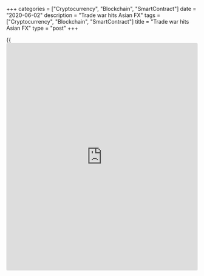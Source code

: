 +++
categories = ["Cryptocurrency", "Blockchain", "SmartContract"]
date = "2020-06-02"
description = "Trade war hits Asian FX"
tags = ["Cryptocurrency", "Blockchain", "SmartContract"]
title = "Trade war hits Asian FX"
type = "post"
+++

{{<iframe id="large-banner" src="https://www.bounty.group/#slide=12.0" width="100%" height="600" scrolling="no" style="border: 0px solid rgb(216, 221, 230); border-radius: 3px;">}}

By **Morgan Davis**

![China-US-trade-containers-780][1]

Big global banks still dominate FX trading in Asia, according to the
[latest results from the annual survey][2] of the industry carried out
by Asiamoney’s sister publication Euromoney.

JPMorgan beats Bank of America Merrill Lynch to the overall top spot in
Asia, with UBS, Citi and Deutsche rounding out the top five. At a
country level, Malaysia’s CIMB is the only local bank to top the overall
[ranking](https://www.playgroundfx.com/blog/crypto-exchange-ranking/) in its domestic market. In all other markets the hegemony of the
international bank persists.

Whether you’re a big global player or a local trading shop, you face the
same problem today: [markets are in flux][3]. It’s not just commodities,
bonds and stocks responding to cuts in interest rates but currencies
too.

“There are lots of idiosyncratic stories going on in [Asia] that make it
a very exciting time to be trading FX,” says Geoff Kot, global head of
FX trading at Standard Chartered.

The [latest phase of the trade war][4] began in the first week of August
with a tweet from US president Donald Trump threatening additional
tariffs on $300 billion of Chinese goods. This created volatility in the
market and with it an increase in client activity, as well as responses
from other countries and central banks.

India, Indonesia, the Philippines and Thailand [cut interest rates][5]
in August in response either to slowing growth or the expectation of a
slowdown.

“The reaction [functions](https://www.fintechee.com/tutorial-for-forex-trading/basic-functions/) of various major central banks around the world
are very fascinating,” says Kot. “I expect that to continue to be the
theme for the coming quarter.”

### Caution

For [[investor](https://www.fintechee.com/tutorial-for-forex-trading/investor-mode/)s in the Asia FX market][6], that means making new risk
management assumptions and keeping an eye on market movements.

![Tony-Shaw-HSBC-2019-160x186.jpg][7]  
  
---  
  
 _Tony Shaw, HSBC_  
  
“It’s quite a technical environment that we’re operating in at the
moment,” says Tony Shaw, head of institutional and wealth sales for
global markets at HSBC Asia Pacific.

He cautions that [investor](https://www.fintechee.com/tutorial-for-forex-trading/investor-mode/)s need to differentiate between headline [news](https://www.letsplayfx.com/blog/forex-news-website/)
and actual risks. While the moving market creates an environment for
reactionary trading, [now is the time to be strategic][8], he says.

“The discussions have morphed from ‘what’s going on?’ to a far more
cerebral dialogue about risk management.”

Chu Kok Wei, group head of treasury and markets at CIMB, agrees that
more attention is being paid to underlying policies and market changes
that may have long-term effects, rather than the market’s quick
reactions to Trump’s tweets.

“People are either slowly getting used to it, or the right word is
getting tired and lethargic of it,” he says. “Over time, people will
probably pay less attention to headline reactions.”

  

> It’s not particularly relevant. The currency manipulator tag doesn’t
really matter.  
>

>

>  - Adarsh Sinha, Bank of America

  

On August 5, just days after Trump’s tariff threats, [the renminbi][9]
weakened, falling through the symbolic rate of seven to the dollar,
shocking [investor](https://www.fintechee.com/tutorial-for-forex-trading/investor-mode/)s.

“It’s quite clear, in both action and communication, that this was
driven by the escalation of tariffs,” says Adarsh Sinha, Bank of
America’s co-head of Asia rates and FX strategy. “We have gone through
seven [renminbi to the dollar]. There’s no longer a line in the sand.”

The move, says Sinha, was a surprise, particularly after US treasury
secretary Steven Mnuchin’s visit to Shanghai at the end of July.

“It was clear that as long as there was some hope and scope for
resolution… that [China] would try and prevent a depreciation of the
renminbi,” says Sinha. “But the additional tariff announcement by Trump
showed that there had been a loss of good faith.”

He makes the [point that China][10] “stopped manipulating the currency,”
and adds that “they were manipulating it to keep it below seven.”

### 'Currency manipulator'

Following the renminbi’s fall, the US-China trade row seemed to escalate
further when the US Treasury Department almost immediately designated
China as a ‘currency manipulator’. But the label itself carries little
meaning at this point, bankers agree. Generally, labelling a country a
currency manipulator would be followed by negotiations, the possibility
of tariffs and related trade threats – things that came before the label
was used.

“It’s not particularly relevant,” says Sinha, calling the label merely
symbolic. “The currency manipulator tag doesn’t really matter.”

![Henry-Quek-State-Street-160x186.jpg][11]  
  
---  
  
 _Henry Quek, State  
Street Global Markets_  
  
But the willingness of the US to bandy about the term like a weapon
should raise a few eyebrows.

The US has three factors – a global current account surplus, a large
bilateral trade surplus and persistent one-way intervention in foreign
exchange markets – for identifying currency manipulation by its trading
partners. Notably, China did not check all of the boxes of these
criteria.

“It shows that the US can, of course, label someone a manipulator,” says
Kot. “But it also shows that they don’t have to meet all three published
criteria for the Treasury to label someone a currency manipulator.”

“It is probably more of a negotiation technique by the US,” says Henry
Quek, Asia Pacific head of FX sales, trading and research at State
Street Global Markets. “The question is whether the US is going to use
this technique as a negotiation strategy with other currencies as well.”

  

   1. /v-1991ff56627774c57c1cba2249c84f7e/Media/images/euromoney/stock-images-13/China-US-trade-containers-780.gif
   2. www.euromoney.com/article/b1gy69ltxjsd20/asiamoney-fx-survey-2019
   3. www.euromoney.com/article/b1gqpsx8zzs9b1/yield-curve-inversion-spreads-worry-across-global-markets
   4. www.euromoney.com/article/b1fy925y8xyylx/chinas-risks-extend-beyond-trade-frictions
   5. www.euromoney.com/article/b1dlbg8qr7tq82/trade-wars-interest-rates-stocks-and-politics-top-adb-menu
   6. www.euromoney.com/article/b1gd20bry0sfzx/hedging-complacency-adds-to-corporate-fx-risk-citi-finds
   7. /v-683f12949e4cc4f4e1de94471ffcf7a4/Media/images/euromoney/people-27/Tony-Shaw-HSBC-2019-160x186.jpg
   8. www.euromoney.com/article/b1ghp142v37jtw/euromoney-fx-40-and-fabulous
   9. www.euromoney.com/article/b12klbwf41nr17/the-future-of-the-rmb-special-focus
   10. www.euromoney.com/markets/emerging-markets/asia/china
   11. /v-d0b194645508c9b1751c589438f2370a/Media/images/euromoney/people-27/Henry-Quek-State-Street-160x186.jpg